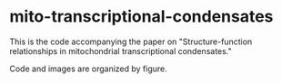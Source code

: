 # mito-transcriptional-condensates
This is the code accompanying the paper on "Structure-function relationships in mitochondrial transcriptional condensates."

Code and images are organized by figure.

